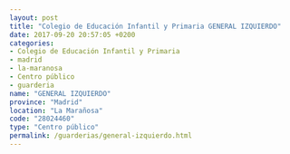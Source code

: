 ```yaml
---
layout: post
title: "Colegio de Educación Infantil y Primaria GENERAL IZQUIERDO"
date: 2017-09-20 20:57:05 +0200
categories:
- Colegio de Educación Infantil y Primaria
- madrid
- la-maranosa
- Centro público
- guarderia
name: "GENERAL IZQUIERDO"
province: "Madrid"
location: "La Marañosa"
code: "28024460"
type: "Centro público"
permalink: /guarderias/general-izquierdo.html
---
```


